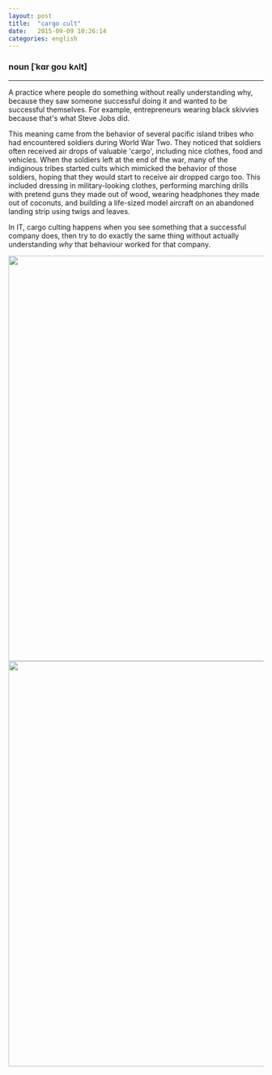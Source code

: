 ```yaml
---
layout: post
title:  "cargo cult"
date:   2015-09-09 10:26:14
categories: english
---
```

### noun [ˈkɑr goʊ kʌlt]
-----------

A practice where people do something without really understanding why, because they saw someone successful doing it and wanted to be successful themselves. For example, entrepreneurs wearing black skivvies because that's what Steve Jobs did.

This meaning came from the behavior of several pacific island tribes who had encountered soldiers during World War Two. They noticed that soldiers often received air drops of valuable 'cargo', including nice clothes, food and vehicles. When the soldiers left at the end of the war, many of the indiginous tribes started cults which mimicked the behavior of those soldiers, hoping that they would start to receive air dropped cargo too. This included dressing in military-looking clothes, performing marching drills with pretend guns they made out of wood, wearing headphones they made out of coconuts, and building a life-sized model aircraft on an abandoned landing strip using twigs and leaves.

In IT, cargo culting happens when you see something that a successful company does, then try to do exactly the same thing without actually understanding _why_ that behaviour worked for that company.

<img width='800' src="/wombats-learning/images/cargo-cult.jpg"/>
<img width='800' src="/wombats-learning/images/silicon-valley.jpg"/>